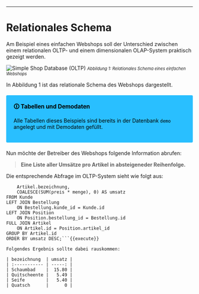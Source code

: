 ___
# Relationales Schema
Am Beispiel eines einfachen Webshops soll der Unterschied zwischen einem relationalen OLTP- und einem dimensionalen OLAP-System praktisch gezeigt werden.

![Simple Shop Database (OLTP)](oltp_simple_shop_database.svg)
<i style="font-size: 80%">Abbildung 1: Relationales Schema eines einfachen Webshops</i>

In Abbildung 1 ist das relationale Schema des Webshops dargestellt. 

<div style="background: #29bfff; width: 100%; border-radius: 3px; box-sizing: border-box; padding: 20px; margin: 20px 0; color: black">
    <div style="position: relative; font-size: 110%; font-weight: bold">🛈 Tabellen und Demodaten</div>
    <p>Alle Tabellen dieses Beispiels sind bereits in der Datenbank <code>demo</code> angelegt und mit Demodaten gefüllt.</p>
</div>

Nun möchte der Betreiber des Webshops folgende Information abrufen:

> **Eine Liste aller Umsätze pro Artikel in absteigeneder Reihenfolge.**

Die entsprechende Abfrage im OLTP-System sieht wie folgt aus:

```SELECT
    Artikel.bezeichnung,
    COALESCE(SUM(preis * menge), 0) AS umsatz
FROM Kunde
LEFT JOIN Bestellung
    ON Bestellung.kunde_id = Kunde.id
LEFT JOIN Position
    ON Position.bestellung_id = Bestellung.id
FULL JOIN Artikel
    ON Artikel.id = Position.artikel_id
GROUP BY Artikel.id
ORDER BY umsatz DESC;```{{execute}}

Folgendes Ergebnis sollte dabei rauskommen:

| bezeichnung  | umsatz |
| :----------- | -----: |
| Schaumbad    |  15.80 |
| Quitscheente |   5.49 |
| Seife        |   5.40 |
| Quatsch      |      0 |